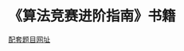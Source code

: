 # 《算法竞赛进阶指南》书籍
[配套题目网址](https://www.acwing.com/problem/search/1/?csrfmiddlewaretoken=lFgTN3OZ7aYrKmiuFhpRMJFUdT195aJFRYRyPztGFCNy2g0bUB1aN1fJx1E0RyEs&search_content=%E7%AE%97%E6%B3%95%E7%AB%9E%E8%B5%9B%E8%BF%9B%E9%98%B6%E6%8C%87%E5%8D%97)